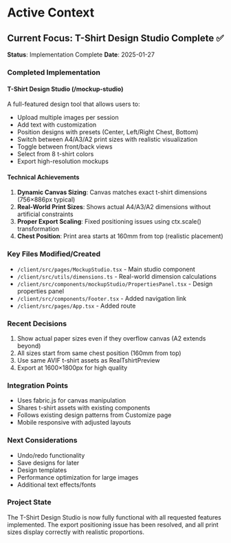# Active Context

## Current Focus: T-Shirt Design Studio Complete ✅
**Status**: Implementation Complete
**Date**: 2025-01-27

### Completed Implementation

#### T-Shirt Design Studio (/mockup-studio)
A full-featured design tool that allows users to:
- Upload multiple images per session
- Add text with customization
- Position designs with presets (Center, Left/Right Chest, Bottom)
- Switch between A4/A3/A2 print sizes with realistic visualization
- Toggle between front/back views
- Select from 8 t-shirt colors
- Export high-resolution mockups

#### Technical Achievements
1. **Dynamic Canvas Sizing**: Canvas matches exact t-shirt dimensions (756×886px typical)
2. **Real-World Print Sizes**: Shows actual A4/A3/A2 dimensions without artificial constraints
3. **Proper Export Scaling**: Fixed positioning issues using ctx.scale() transformation
4. **Chest Position**: Print area starts at 160mm from top (realistic placement)

### Key Files Modified/Created
- `/client/src/pages/MockupStudio.tsx` - Main studio component
- `/client/src/utils/dimensions.ts` - Real-world dimension calculations
- `/client/src/components/mockupStudio/PropertiesPanel.tsx` - Design properties panel
- `/client/src/components/Footer.tsx` - Added navigation link
- `/client/src/pages/App.tsx` - Added route

### Recent Decisions
1. Show actual paper sizes even if they overflow canvas (A2 extends beyond)
2. All sizes start from same chest position (160mm from top)
3. Use same AVIF t-shirt assets as RealTshirtPreview
4. Export at 1600×1800px for high quality

### Integration Points
- Uses fabric.js for canvas manipulation
- Shares t-shirt assets with existing components
- Follows existing design patterns from Customize page
- Mobile responsive with adjusted layouts

### Next Considerations
- Undo/redo functionality
- Save designs for later
- Design templates
- Performance optimization for large images
- Additional text effects/fonts

### Project State
The T-Shirt Design Studio is now fully functional with all requested features implemented. The export positioning issue has been resolved, and all print sizes display correctly with realistic proportions.
